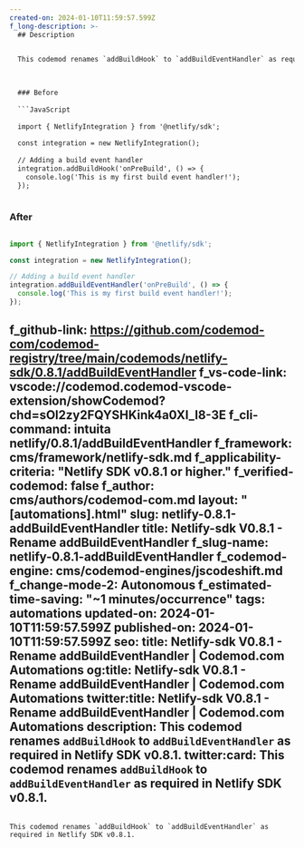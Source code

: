 ```yaml
---
created-on: 2024-01-10T11:59:57.599Z
f_long-description: >-
  ## Description
  

  This codemod renames `addBuildHook` to `addBuildEventHandler` as required in Netlify SDK v0.8.1.
  

  
  ### Before
  
  ```JavaScript
  
  import { NetlifyIntegration } from '@netlify/sdk';
  
  const integration = new NetlifyIntegration();
  
  // Adding a build event handler
  integration.addBuildHook('onPreBuild', () => {
  	console.log('This is my first build event handler!');
  });
  
  ```
  
  ### After
  
  ```JavaScript
  
  import { NetlifyIntegration } from '@netlify/sdk';
  
  const integration = new NetlifyIntegration();
  
  // Adding a build event handler
  integration.addBuildEventHandler('onPreBuild', () => {
  	console.log('This is my first build event handler!');
  });
  
  ```
f_github-link: https://github.com/codemod-com/codemod-registry/tree/main/codemods/netlify-sdk/0.8.1/addBuildEventHandler
f_vs-code-link: vscode://codemod.codemod-vscode-extension/showCodemod?chd=sOl2zy2FQYSHKink4a0XI_l8-3E
f_cli-command: intuita netlify/0.8.1/addBuildEventHandler
f_framework: cms/framework/netlify-sdk.md
f_applicability-criteria: "Netlify SDK v0.8.1 or higher."
f_verified-codemod: false
f_author: cms/authors/codemod-com.md
layout: "[automations].html"
slug: netlify-0.8.1-addBuildEventHandler
title: Netlify-sdk V0.8.1 - Rename addBuildEventHandler
f_slug-name: netlify-0.8.1-addBuildEventHandler
f_codemod-engine: cms/codemod-engines/jscodeshift.md
f_change-mode-2: Autonomous
f_estimated-time-saving: "~1 minutes/occurrence"
tags: automations
updated-on: 2024-01-10T11:59:57.599Z
published-on: 2024-01-10T11:59:57.599Z
seo:
  title: Netlify-sdk V0.8.1 - Rename addBuildEventHandler | Codemod.com Automations
  og:title: Netlify-sdk V0.8.1 - Rename addBuildEventHandler | Codemod.com Automations
  twitter:title: Netlify-sdk V0.8.1 - Rename addBuildEventHandler | Codemod.com Automations
  description: This codemod renames `addBuildHook` to `addBuildEventHandler` as required in Netlify SDK v0.8.1.
  twitter:card: This codemod renames `addBuildHook` to `addBuildEventHandler` as required in Netlify SDK v0.8.1.
---
```

This codemod renames `addBuildHook` to `addBuildEventHandler` as required in Netlify SDK v0.8.1.